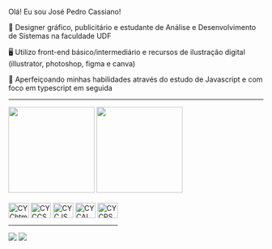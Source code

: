 Olá! Eu sou José Pedro Cassiano!

  📓 Designer gráfico, publicitário e estudante de Análise e Desenvolvimento de Sistemas na faculdade UDF<br>
  
  🖥️ Utilizo front-end básico/intermediário e recursos de ilustração digital (illustrator, photoshop, figma e canva)<br>
  
  📝 Aperfeiçoando minhas habilidades através do estudo de Javascript e com foco em typescript em seguida<br>
________________________
<div> 
  <img height="170cm" src=https://github-readme-stats.vercel.app/api?username=Commentyourcode&theme=neon&show_icons=true/>
  <img height="170cm" src=https://github-readme-stats.vercel.app/api/top-langs/?username=Commentyourcode&layout=compact&theme=neon&https://github.com/Commentyourcode/github-readme-stats/>
</div>
<div style="display: inline-block"><br>
<img align="center" alt="CYChtml" height="30" width="40" src="https://cdn.jsdelivr.net/gh/devicons/devicon@latest/icons/html5/html5-plain-wordmark.svg"/>
<img align="center" alt="CYCCSS" height="30" width="40" src="https://cdn.jsdelivr.net/gh/devicons/devicon@latest/icons/css3/css3-plain-wordmark.svg"/>
<img align="center" alt="CYCJS" height="30" width="40" src="https://cdn.jsdelivr.net/gh/devicons/devicon@latest/icons/javascript/javascript-plain.svg"/>
<img align="center" alt="CYCAI" height="30" width="40" src="https://cdn.jsdelivr.net/gh/devicons/devicon@latest/icons/illustrator/illustrator-original.svg"/>
<img align="center" alt="CYCPS" height="30" width="40" src="https://cdn.jsdelivr.net/gh/devicons/devicon@latest/icons/photoshop/photoshop-original.svg"/>

_________________________

<div>
  <a href="http://www.linkedin.com/in/josé-pedro-cassiano" target="_blank"> <img src="https://img.shields.io/badge/LinkedIn-0077B5?style=for-the-badge&logo=linkedin&logoColor=white" target="_blank"></a>
  <a href="mailto:hephaestosdesign@gmail.com" target="_blank"> <img src="https://img.shields.io/badge/Gmail-D14836?style=for-the-badge&logo=gmail&logoColor=white" target="_blank"></a>
</div>



<!---
Commentyourcode/Commentyourcode is a ✨ special ✨ repository because its `README.md` (this file) appears on your GitHub profile.
You can click the Preview link to take a look at your changes.
--->
